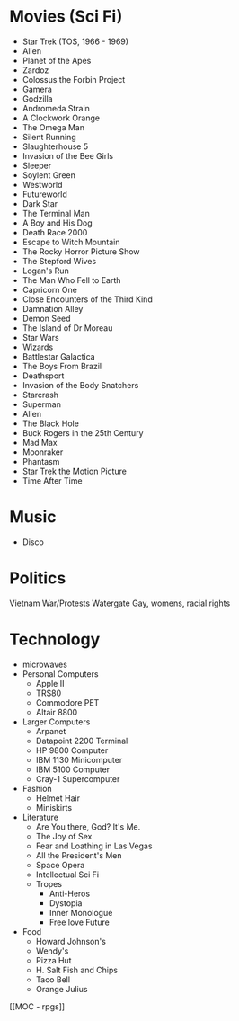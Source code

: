 # Movies (Sci Fi)
* Star Trek (TOS, 1966 - 1969)
* Alien
* Planet of the Apes
* Zardoz
* Colossus the Forbin Project
* Gamera
* Godzilla
* Andromeda Strain
* A Clockwork Orange
* The Omega Man
* Silent Running
* Slaughterhouse 5
* Invasion of the Bee Girls
* Sleeper
* Soylent Green
* Westworld
* Futureworld
* Dark Star
* The Terminal Man
* A Boy and His Dog
* Death Race 2000
* Escape to Witch Mountain
* The Rocky Horror Picture Show
* The Stepford Wives
* Logan's Run
* The Man Who Fell to Earth
* Capricorn One
* Close Encounters of the Third Kind
* Damnation Alley
* Demon Seed
* The Island of Dr Moreau
* Star Wars
* Wizards
* Battlestar Galactica
* The Boys From Brazil
* Deathsport
* Invasion of the Body Snatchers
* Starcrash
* Superman
* Alien
* The Black Hole
* Buck Rogers in the 25th Century
* Mad Max
* Moonraker
* Phantasm
* Star Trek the Motion Picture
* Time After Time
# Music
* Disco
# Politics
Vietnam War/Protests
Watergate
Gay, womens, racial rights
# Technology
* microwaves
* Personal Computers
	* Apple II
	* TRS80
	* Commodore PET
	* Altair 8800
* Larger Computers
	* Arpanet
	* Datapoint 2200 Terminal
	* HP 9800 Computer
	* IBM 1130 Minicomputer
	* IBM  5100 Computer
	* Cray-1 Supercomputer
* Fashion
	* Helmet Hair
	* Miniskirts
* Literature
	* Are You there, God?  It's Me.
	* The Joy of Sex
	* Fear and Loathing in Las Vegas
	* All the President's Men
	* Space Opera
	* Intellectual Sci Fi
	* Tropes
		* Anti-Heros
		* Dystopia
		* Inner Monologue
		* Free love Future
* Food
	* Howard Johnson's
	* Wendy's
	* Pizza Hut
	* H. Salt Fish and Chips
	* Taco Bell
	* Orange Julius

[[MOC - rpgs]]
